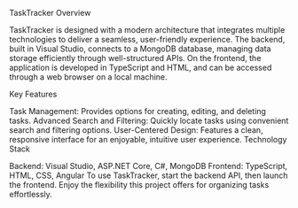 TaskTracker Overview

TaskTracker is designed with a modern architecture that integrates multiple technologies to deliver a seamless, user-friendly experience. The backend, built in Visual Studio, connects to a MongoDB database, managing data storage efficiently through well-structured APIs. On the frontend, the application is developed in TypeScript and HTML, and can be accessed through a web browser on a local machine.

Key Features

Task Management: Provides options for creating, editing, and deleting tasks.
Advanced Search and Filtering: Quickly locate tasks using convenient search and filtering options.
User-Centered Design: Features a clean, responsive interface for an enjoyable, intuitive user experience.
Technology Stack

Backend: Visual Studio, ASP.NET Core, C#, MongoDB
Frontend: TypeScript, HTML, CSS, Angular
To use TaskTracker, start the backend API, then launch the frontend. Enjoy the flexibility this project offers for organizing tasks effortlessly.
